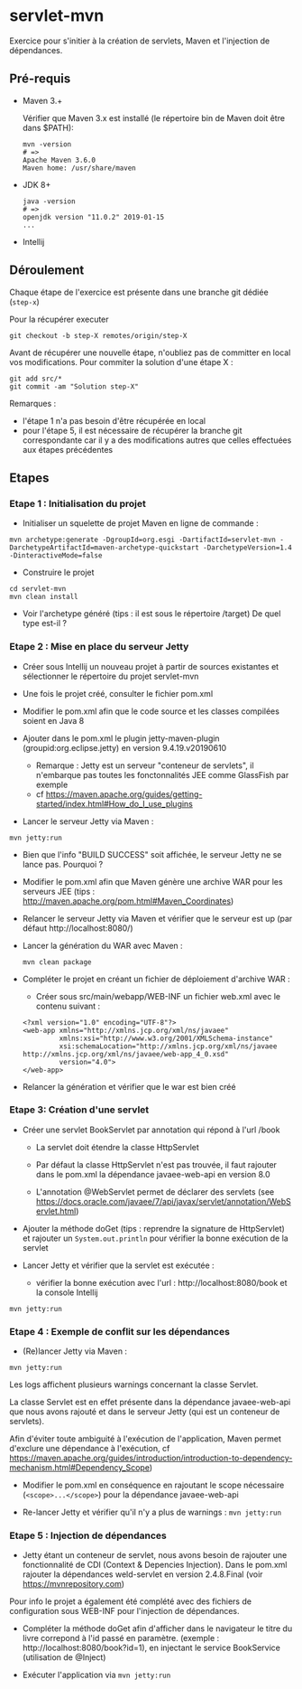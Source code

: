 # servlet-mvn

Exercice pour s'initier à la création de servlets, Maven et l'injection de dépendances.

## Pré-requis

- Maven 3.+
  
  Vérifier que Maven 3.x est installé (le répertoire bin de Maven doit être dans $PATH):
  
  ```
  mvn -version
  # =>
  Apache Maven 3.6.0
  Maven home: /usr/share/maven
  ```
- JDK 8+
  ```
  java -version
  # =>
  openjdk version "11.0.2" 2019-01-15
  ...
  ```


- Intellij


## Déroulement

Chaque étape de l'exercice est présente dans une branche git dédiée (`step-x`) 

Pour la récupérer  executer
```
git checkout -b step-X remotes/origin/step-X
``` 

Avant de récupérer une nouvelle étape, n'oubliez pas de committer en local vos modifications. Pour commiter la solution d'une étape X :

```
git add src/*
git commit -am "Solution step-X"
```


Remarques : 
 - l'étape 1 n'a pas besoin d'être récupérée en local
 - pour l'étape 5, il est nécessaire de récupérer la branche git correspondante car il y a des modifications autres que celles effectuées aux étapes précédentes


## Etapes

### Etape 1 : Initialisation du projet

- Initialiser un squelette de projet Maven en ligne de commande :

```
mvn archetype:generate -DgroupId=org.esgi -DartifactId=servlet-mvn -DarchetypeArtifactId=maven-archetype-quickstart -DarchetypeVersion=1.4 -DinteractiveMode=false
```

- Construire le projet 

```
cd servlet-mvn
mvn clean install
```

 - Voir l'archetype généré (tips : il est sous le répertoire /target)
De quel type est-il ?

### Etape 2 : Mise en place du serveur Jetty

* Créer sous Intellij un nouveau projet à partir de sources existantes et sélectionner le répertoire du projet servlet-mvn


*  Une fois le projet créé, consulter le fichier pom.xml
  
* Modifier le pom.xml afin que le code source et les classes compilées soient en Java 8
  
 *  Ajouter dans le pom.xml le plugin jetty-maven-plugin (groupid:org.eclipse.jetty) en version 9.4.19.v20190610
    * Remarque : Jetty est un serveur "conteneur de servlets", il n'embarque pas toutes les fonctonnalités JEE comme GlassFish par exemple
    * cf https://maven.apache.org/guides/getting-started/index.html#How_do_I_use_plugins  
*  Lancer le serveur Jetty via Maven :
  ```
  mvn jetty:run    
  ``` 

* Bien que l'info "BUILD SUCCESS" soit affichée, le serveur Jetty ne se lance pas. Pourquoi ?
    

* Modifier le pom.xml afin que Maven génère une archive WAR pour les serveurs JEE (tips : http://maven.apache.org/pom.html#Maven_Coordinates)

* Relancer le serveur Jetty via Maven et vérifier que le serveur est up (par défaut http://localhost:8080/)

* Lancer la génération du WAR avec Maven :
  ```
  mvn clean package
  ``` 


* Compléter le projet en créant un fichier de déploiement  d'archive WAR :
    * Créer sous src/main/webapp/WEB-INF un fichier web.xml avec le contenu suivant :
    ```
    <?xml version="1.0" encoding="UTF-8"?>
    <web-app xmlns="http://xmlns.jcp.org/xml/ns/javaee"
             xmlns:xsi="http://www.w3.org/2001/XMLSchema-instance"
             xsi:schemaLocation="http://xmlns.jcp.org/xml/ns/javaee http://xmlns.jcp.org/xml/ns/javaee/web-app_4_0.xsd"
             version="4.0">
    </web-app>
    ```
* Relancer la génération et vérifier que le war est bien créé    

### Etape 3: Création d'une servlet

* Créer une servlet BookServlet par annotation qui répond à l'url /book

    * La servlet doit étendre la classe HttpServlet

    * Par défaut la classe HttpServlet n'est pas trouvée, il faut rajouter dans le pom.xml la dépendance javaee-web-api en version 8.0
    
    * L'annotation @WebServlet permet de déclarer des servlets (see https://docs.oracle.com/javaee/7/api/javax/servlet/annotation/WebServlet.html)

* Ajouter la méthode doGet (tips : reprendre la signature de HttpServlet) et rajouter un `System.out.println` pour vérifier la bonne exécution de la servlet

* Lancer Jetty et vérifier que la servlet est exécutée :
    * vérifier la bonne exécution avec l'url : http://localhost:8080/book et la console Intellij

```
mvn jetty:run
```


### Etape 4 : Exemple de conflit sur les dépendances

* (Re)lancer Jetty via Maven :
```
mvn jetty:run
```


Les logs affichent plusieurs warnings concernant la classe Servlet. 

 La classe Servlet est en effet présente dans la dépendance javaee-web-api  que nous avons rajouté et dans le serveur Jetty (qui est un conteneur de servlets). 

Afin d'éviter toute ambiguité à l'exécution de l'application, Maven permet d'exclure une dépendance à l'exécution, cf https://maven.apache.org/guides/introduction/introduction-to-dependency-mechanism.html#Dependency_Scope)

* Modifier le pom.xml en conséquence en rajoutant le scope nécessaire (`<scope>...</scope>`) pour la dépendance javaee-web-api

* Re-lancer Jetty et vérifier qu'il n'y a plus de warnings :
`mvn jetty:run`

### Etape 5 : Injection de dépendances

* Jetty étant un conteneur de servlet, nous avons besoin de rajouter une fonctionnalité de CDI (Context & Depencies Injection). Dans le pom.xml rajouter la dépendances
weld-servlet en version 2.4.8.Final (voir https://mvnrepository.com)

Pour info le projet a également été complété avec des fichiers de configuration sous WEB-INF pour l'injection de dépendances.


* Compléter la méthode doGet afin d'afficher dans le navigateur le titre du livre correpond à l'id passé en paramètre. (exemple : http://localhost:8080/book?id=1), en injectant le service BookService (utilisation de @Inject)



* Exécuter l'application via `mvn jetty:run`





